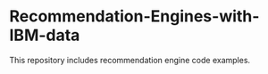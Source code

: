 # Recommendation-Engines-with-IBM-data
This repository includes recommendation engine code examples.
